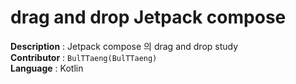 # drag and drop Jetpack compose

**Description** : Jetpack compose 의 drag and drop study    
**Contributor** : `BulTTaeng(BulTTaeng)`  
**Language** : Kotlin   
